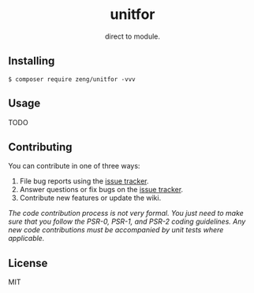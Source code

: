 <h1 align="center"> unitfor </h1>

<p align="center"> direct to module.</p>


## Installing

```shell
$ composer require zeng/unitfor -vvv
```

## Usage

TODO

## Contributing

You can contribute in one of three ways:

1. File bug reports using the [issue tracker](https://github.com/zeng/unitfor/issues).
2. Answer questions or fix bugs on the [issue tracker](https://github.com/zeng/unitfor/issues).
3. Contribute new features or update the wiki.

_The code contribution process is not very formal. You just need to make sure that you follow the PSR-0, PSR-1, and PSR-2 coding guidelines. Any new code contributions must be accompanied by unit tests where applicable._

## License

MIT